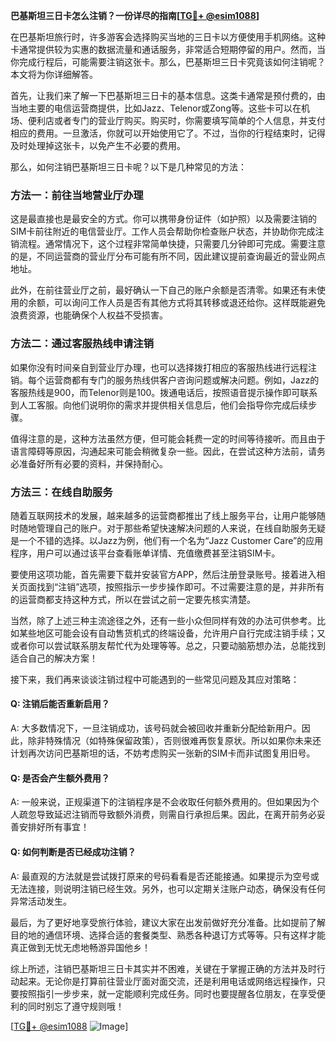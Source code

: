 **巴基斯坦三日卡怎么注销？一份详尽的指南[[TG💪+ @esim1088](https://t.me/s/esim1088)]**

在巴基斯坦旅行时，许多游客会选择购买当地的三日卡以方便使用手机网络。这种卡通常提供较为实惠的数据流量和通话服务，非常适合短期停留的用户。然而，当你完成行程后，可能需要注销这张卡。那么，巴基斯坦三日卡究竟该如何注销呢？本文将为你详细解答。

首先，让我们来了解一下巴基斯坦三日卡的基本信息。这类卡通常是预付费的，由当地主要的电信运营商提供，比如Jazz、Telenor或Zong等。这些卡可以在机场、便利店或者专门的营业厅购买。购买时，你需要填写简单的个人信息，并支付相应的费用。一旦激活，你就可以开始使用它了。不过，当你的行程结束时，记得及时处理掉这张卡，以免产生不必要的费用。

那么，如何注销巴基斯坦三日卡呢？以下是几种常见的方法：

### 方法一：前往当地营业厅办理

这是最直接也是最安全的方式。你可以携带身份证件（如护照）以及需要注销的SIM卡前往附近的电信营业厅。工作人员会帮助你检查账户状态，并协助你完成注销流程。通常情况下，这个过程非常简单快捷，只需要几分钟即可完成。需要注意的是，不同运营商的营业厅分布可能有所不同，因此建议提前查询最近的营业网点地址。

此外，在前往营业厅之前，最好确认一下自己的账户余额是否清零。如果还有未使用的余额，可以询问工作人员是否有其他方式将其转移或退还给你。这样既能避免浪费资源，也能确保个人权益不受损害。

### 方法二：通过客服热线申请注销

如果你没有时间亲自到营业厅办理，也可以选择拨打相应的客服热线进行远程注销。每个运营商都有专门的服务热线供客户咨询问题或解决问题。例如，Jazz的客服热线是900，而Telenor则是100。拨通电话后，按照语音提示操作即可联系到人工客服。向他们说明你的需求并提供相关信息后，他们会指导你完成后续步骤。

值得注意的是，这种方法虽然方便，但可能会耗费一定的时间等待接听。而且由于语言障碍等原因，沟通起来可能会稍微复杂一些。因此，在尝试这种方法前，请务必准备好所有必要的资料，并保持耐心。

### 方法三：在线自助服务

随着互联网技术的发展，越来越多的运营商都推出了线上服务平台，让用户能够随时随地管理自己的账户。对于那些希望快速解决问题的人来说，在线自助服务无疑是一个不错的选择。以Jazz为例，他们有一个名为“Jazz Customer Care”的应用程序，用户可以通过该平台查看账单详情、充值缴费甚至注销SIM卡。

要使用这项功能，首先需要下载并安装官方APP，然后注册登录账号。接着进入相关页面找到“注销”选项，按照指示一步步操作即可。不过需要注意的是，并非所有的运营商都支持这种方式，所以在尝试之前一定要先核实清楚。

当然，除了上述三种主流途径之外，还有一些小众但同样有效的办法可供参考。比如某些地区可能会设有自动售货机式的终端设备，允许用户自行完成注销手续；又或者你可以尝试联系朋友帮忙代为处理等等。总之，只要动脑筋想办法，总能找到适合自己的解决方案！

接下来，我们再来谈谈注销过程中可能遇到的一些常见问题及其应对策略：

#### Q: 注销后能否重新启用？
A: 大多数情况下，一旦注销成功，该号码就会被回收并重新分配给新用户。因此，除非特殊情况（如特殊保留政策），否则很难再恢复原状。所以如果你未来还计划再次访问巴基斯坦的话，不妨考虑购买一张新的SIM卡而非试图复用旧号。

#### Q: 是否会产生额外费用？
A: 一般来说，正规渠道下的注销程序是不会收取任何额外费用的。但如果因为个人疏忽导致延迟注销而导致额外消费，则需自行承担后果。因此，在离开前务必妥善安排好所有事宜！

#### Q: 如何判断是否已经成功注销？
A: 最直观的方法就是尝试拨打原来的号码看看是否还能接通。如果提示为空号或无法连接，则说明注销已经生效。另外，也可以定期关注账户动态，确保没有任何异常活动发生。

最后，为了更好地享受旅行体验，建议大家在出发前做好充分准备。比如提前了解目的地的通信环境、选择合适的套餐类型、熟悉各种退订方式等等。只有这样才能真正做到无忧无虑地畅游异国他乡！

综上所述，注销巴基斯坦三日卡其实并不困难，关键在于掌握正确的方法并及时行动起来。无论你是打算前往营业厅面对面交流，还是利用电话或网络远程操作，只要按照指引一步步来，就一定能顺利完成任务。同时也要提醒各位朋友，在享受便利的同时别忘了遵守规则哦！

[[TG💪+ @esim1088](https://t.me/s/esim1088) ![Image](https://i.postimg.cc/4NQfJmqS/Snipaste-2025-05-13-00-14-12.png)]